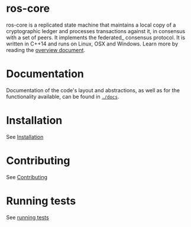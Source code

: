 
# ros-core

ros-core is a replicated state machine that maintains a local copy of a cryptographic ledger and processes transactions against it, in consensus with a set of peers.
It implements the federated_ consensus protocol.
It is written in C++14 and runs on Linux, OSX and Windows.
Learn more by reading the [overview document](https://github.com/ros-dev/ros-core/blob/master/docs/readme.md).

# Documentation

Documentation of the code's layout and abstractions, as well as for the
functionality available, can be found in
[`./docs`](https://github.com/ros-dev/ros-core/tree/master/docs).

# Installation

See [Installation](./INSTALL.md)

# Contributing

See [Contributing](./CONTRIBUTING.md)

# Running tests

See [running tests](./CONTRIBUTING.md#running-tests)
